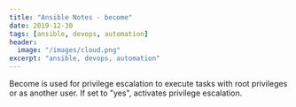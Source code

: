 ```yaml
---
title: "Ansible Notes - become"
date: 2019-12-30
tags: [ansible, devops, automation]
header:
  image: "/images/cloud.png"
excerpt: "ansible, devops, automation"
---
```


Become is used for privilege escalation to execute tasks with root privileges or as another user. If set to "yes", activates privilege escalation. 